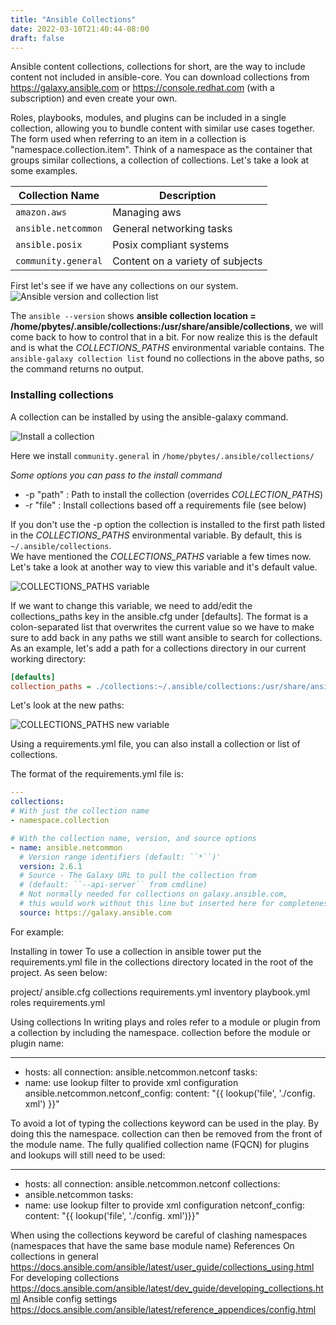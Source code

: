 ```yaml
---
title: "Ansible Collections"
date: 2022-03-10T21:40:44-08:00
draft: false
---
```


Ansible content collections, collections for short, are the way to include content not included in ansible-core. You can download collections from  https://galaxy.ansible.com or https://console.redhat.com (with a subscription) and even create your own.  

Roles, playbooks, modules, and plugins can be included in a single collection, allowing you to bundle content with similar use cases together. The form used when referring to an item in a collection is "namespace.collection.item". Think of a namespace as the container that groups similar collections, a collection of collections. Let's take a look at some examples.

| Collection Name         | Description                          |
|-------------------------|--------------------------------------|
| ```amazon.aws```        | Managing aws                         |
| ```ansible.netcommon``` | General networking tasks             |
| ```ansible.posix```     | Posix compliant systems              |
| ```community.general``` | Content on a variety of subjects     |

First let's see if we have any collections on our system.
![Ansible version and collection list](/images/version_collections_list.png)

The `ansible --version` shows **ansible collection location = /home/pbytes/.ansible/collections:/usr/share/ansible/collections**, we will come back to how to control that in a bit. For now realize this is the default and is what the *COLLECTIONS_PATHS* environmental variable contains.
The `ansible-galaxy collection list` found no collections in the above paths, so the command returns no output. 

### Installing collections

A collection can be installed by using the ansible-galaxy command.

![Install a collection](/images/install_collection.png)

Here we install `community.general` in `/home/pbytes/.ansible/collections/`

*Some options you can pass to the install command*  

- -p "path" : Path to install the collection (overrides *COLLECTION_PATHS*)   
- -r "file" : Install collections based off a requirements file (see below) 

If you don't use the -p option the collection is installed to the first path listed in the *COLLECTIONS_PATHS* environmental variable. By default, this is `~/.ansible/collections`.  
We have mentioned the *COLLECTIONS_PATHS* variable a few times now. Let's take a look at another way to view this variable and it's default value.

![COLLECTIONS_PATHS variable](/images/collections_paths_var.png)

If we want to change this variable, we need to add/edit the collections_paths key in the ansible.cfg under [defaults]. The format is a colon-separated list that overwrites the current value so we have to make sure to add back in any paths we still want ansible to search for collections. As an example, let's add a path for a collections directory in our current working directory:

```ini
[defaults]
collection_paths = ./collections:~/.ansible/collections:/usr/share/ansible/collections
```

Let's look at the new paths:

![COLLECTIONS_PATHS new variable](/images/new_collections_paths_var.png)

Using a requirements.yml file, you can also install a collection or list of collections.

The format of the requirements.yml file is:

```yaml
---
collections:
# With just the collection name
- namespace.collection

# With the collection name, version, and source options
- name: ansible.netcommon
  # Version range identifiers (default: ``*``)'
  version: 2.6.1
  # Source - The Galaxy URL to pull the collection from
  # (default: ``--api-server`` from cmdline)
  # Not normally needed for collections on galaxy.ansible.com, 
  # this would work without this line but inserted here for completeness.
  source: https://galaxy.ansible.com
```

For example:

Installing in tower
To use a collection in ansible tower put the requirements.yml file in the collections directory located in
the root of the project. As seen below:

project/
ansible.cfg
collections
requirements.yml
inventory
playbook.yml
roles
requirements.yml

Using collections
In writing plays and roles refer to a module or plugin from a collection by including the namespace.
collection before the module or plugin name:

---
- hosts: all
connection: ansible.netcommon.netconf
tasks:
- name: use lookup filter to provide xml
configuration
ansible.netcommon.netconf_config:
content: "{{ lookup('file', './config.
xml') }}"

To avoid a lot of typing the collections keyword can be used in the play. By doing this the namespace.
collection can then be removed from the front of the module name. The fully qualified collection
name (FQCN) for plugins and lookups will still need to be used:

---
- hosts: all
connection: ansible.netcommon.netconf
collections:
- ansible.netcommon
tasks:
- name: use lookup filter to provide xml
configuration
netconf_config:
content: "{{ lookup('file', './config.
xml')}}"

When using the collections keyword be careful of clashing namespaces (namespaces that have the
same base module name)
References
On collections in general
https://docs.ansible.com/ansible/latest/user_guide/collections_using.html
For developing collections
https://docs.ansible.com/ansible/latest/dev_guide/developing_collections.html
Ansible config settings
https://docs.ansible.com/ansible/latest/reference_appendices/config.html